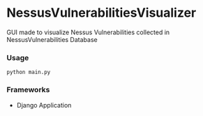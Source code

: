 # NessusVulnerabilitiesVisualizer

GUI made to visualize Nessus Vulnerabilities collected in NessusVulnerabilities Database

### Usage

```
python main.py
```

### Frameworks

- Django Application
